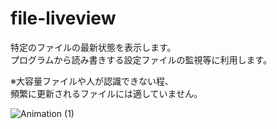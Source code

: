 # file-liveview

特定のファイルの最新状態を表示します。  
プログラムから読み書きする設定ファイルの監視等に利用します。

※大容量ファイルや人が認識できない程、  
 頻繁に更新されるファイルには適していません。

![Animation (1)](https://user-images.githubusercontent.com/49807271/216806649-b87af62c-47ae-42c0-b739-ead468f86ce0.png)
